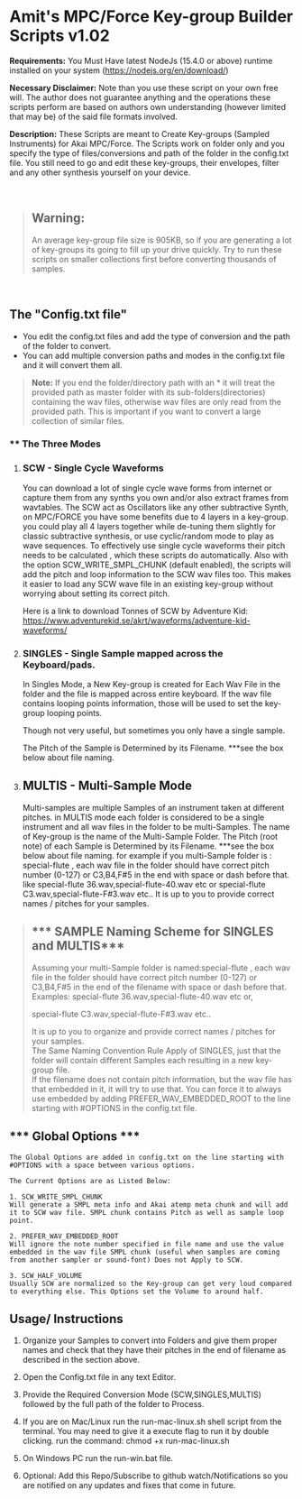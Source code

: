 # Amit's MPC/Force Key-group Builder Scripts v1.02

**Requirements:** You Must Have latest NodeJs (15.4.0 or above) runtime installed on your system (https://nodejs.org/en/download/)

**Necessary Disclaimer:** Note than you use these script on your own free will. The author does not guarantee anything and the operations these scripts perform are based on authors own understanding (however limited that may be) of the said file formats involved.

**Description:** These Scripts are meant to Create Key-groups (Sampled Instruments) for Akai MPC/Force. The Scripts work on folder only and you specify the type of files/conversions and path of the folder in the config.txt file. You still need to go and edit these key-groups, their envelopes, filter and any other synthesis yourself on your device.

&nbsp;  

>   ## Warning:
> An average key-group file size is 905KB, so if you are generating a lot of key-groups its going to fill up your drive quickly. Try to run these scripts on smaller collections first before converting thousands of samples.  

&nbsp;  


## The "Config.txt file"

-   You edit the config.txt files and add the type of conversion and the path of the folder to convert.
-   You can add multiple conversion paths and modes in the config.txt file and it will convert them all.

>   **Note:** If you end the folder/directory path with an \* it will treat the provided path as master folder with its sub-folders(directories) containing the wav files, otherwise wav files are only read from the provided path. This is important if you want to convert a large collection of similar files.

### \*\* The Three Modes

1. ### SCW - Single Cycle Waveforms
   You can download a lot of single cycle wave forms from internet or capture them from any synths you own and/or also extract frames from wavtables. The SCW act as Oscillators like any other subtractive Synth, on MPC/FORCE you have some benefits due to 4 layers in a key-group. you could play all 4 layers together while de-tuning them slightly for classic subtractive synthesis, or use cyclic/random mode to play as wave sequences.
    To effectively use single cycle waveforms their pitch needs to be calculated , which these scripts do automatically. Also with the option SCW_WRITE_SMPL_CHUNK (default enabled), the scripts will add the pitch and loop information to the SCW wav files too. This makes it easier to load any SCW wave file in an existing key-group without worrying about setting its correct pitch. 

    Here is a link to download Tonnes of SCW by Adventure Kid: https://www.adventurekid.se/akrt/waveforms/adventure-kid-waveforms/  

2.  ### SINGLES - Single Sample mapped across the Keyboard/pads.
    In Singles Mode, a New Key-group is created for Each Wav File in the folder and the file is mapped across entire keyboard. If the wav file contains looping points information, those will be used to set the key-group looping points.
    
    Though not very useful, but sometimes you only have a single sample. 

    The Pitch of the Sample is Determined by its Filename. ***see the box below about file naming.

3.  ##  MULTIS - Multi-Sample Mode
    Multi-samples are multiple Samples of an instrument taken at different pitches. in MULTIS mode each folder is considered to be a single instrument and all wav files in the folder to be multi-Samples. The name of Key-group is the name of the Multi-Sample Folder. The Pitch (root note) of each Sample is Determined by its Filename. ***see the box below about file naming. 
    for example if you multi-Sample folder is  : special-flute , each wav file in the folder should have correct pitch number (0-127) or C3,B4,F#5 in the end with space or dash before that. like special-flute 36.wav,special-flute-40.wav etc or special-flute C3.wav,special-flute-F#3.wav etc.. It is up to you to provide correct names / pitches for your samples.

> ## *** SAMPLE Naming Scheme for SINGLES and MULTIS***
> Assuming your multi-Sample folder is named:special-flute , each wav file in the folder should have correct pitch number (0-127) or C3,B4,F#5 in the end of the filename with space or dash before that. 
> Examples: special-flute 36.wav,special-flute-40.wav etc or,  
> 
> special-flute C3.wav,special-flute-F#3.wav etc..  
>   
> It is up to you to organize and provide correct names / pitches for your samples.  
> The Same Naming Convention Rule Apply of SINGLES, just that the folder will contain different Samples each resulting in a new key-group file.
> &nbsp;  
> If the filename does not contain pitch information, but the wav file has that embedded in it, it will try to use that. You can force it to always use embedded by adding PREFER_WAV_EMBEDDED_ROOT to the line starting with #OPTIONS in the config.txt file.


## *** Global Options ***
    The Global Options are added in config.txt on the line starting with #OPTIONS with a space between various options.    

    The Current Options are as Listed Below:    

    1. SCW_WRITE_SMPL_CHUNK  
    Will generate a SMPL meta info and Akai atemp meta chunk and will add it to SCW wav file. SMPL chunk contains Pitch as well as sample loop point.  

    2. PREFER_WAV_EMBEDDED_ROOT  
    Will ignore the note number specified in file name and use the value embedded in the wav file SMPL chunk (useful when samples are coming from another sampler or sound-font) Does not Apply to SCW.  

    3. SCW_HALF_VOLUME  
    Usually SCW are normalized so the Key-group can get very loud compared to everything else. This Options set the Volume to around half.


##  Usage/ Instructions
1.   Organize your Samples to convert into Folders and give them proper names and check that they have their pitches in the end of filename as described in the section above.  

2. Open the Config.txt file in any text Editor.  
3. Provide the Required Conversion Mode (SCW,SINGLES,MULTIS)  followed by the full path of the folder to Process.
4. If you are on Mac/Linux run the run-mac-linux.sh shell script from the terminal. You may need to give it a execute flag to run it by double clicking. run the command: chmod +x run-mac-linux.sh
5. On Windows PC run the  run-win.bat file.
6. Optional: Add this Repo/Subscribe to github watch/Notifications so you are notified on any updates and fixes that come in future.



